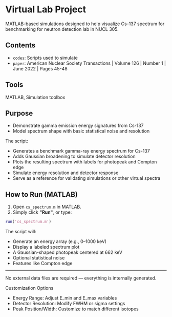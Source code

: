 # Virtual Lab Project

MATLAB-based simulations designed to help visualize Cs-137 spectrum for benchmarking for neutron detection lab in NUCL 305.

## Contents
- `codes`: Scripts used to simulate
- `paper`: American Nuclear Society Transactions | Volume 126 | Number 1 | June 2022 | Pages 45-48

## Tools
MATLAB, Simulation toolbox

## Purpose

- Demonstrate gamma emission energy signatures from Cs-137
- Model spectrum shape with basic statistical noise and resolution

The script:
- Generates a benchmark gamma-ray energy spectrum for Cs-137 
- Adds Gaussian broadening to simulate detector resolution
- Plots the resulting spectrum with labels for photopeak and Compton edge
- Simulate energy resolution and detector response
- Serve as a reference for validating simulations or other virtual spectra


## How to Run (MATLAB)

1. Open `cs_spectrum.m` in MATLAB.
2. Simply click **"Run"**, or type:
```matlab
run('cs_spectrum.m')
```

The script will:
- Generate an energy array (e.g., 0–1000 keV)
- Display a labeled spectrum plot
- A Gaussian-shaped photopeak centered at 662 keV
- Optional statistical noise
- Features like Compton edge

---

No external data files are required — everything is internally generated.

Customization Options
- Energy Range: Adjust E_min and E_max variables
- Detector Resolution: Modify FWHM or sigma settings
- Peak Position/Width: Customize to match different isotopes
